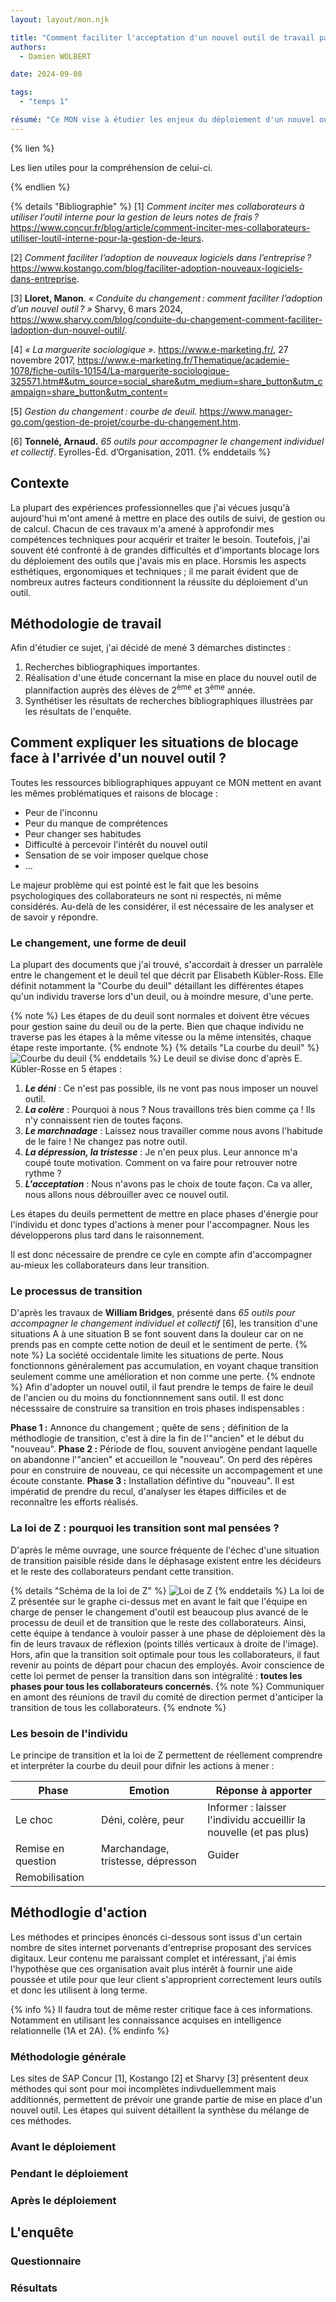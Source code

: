 ```yaml
---
layout: layout/mon.njk

title: "Comment faciliter l'acceptation d'un nouvel outil de travail par les collaborateurs ?"
authors:
  - Damien WOLBERT

date: 2024-09-08

tags: 
  - "temps 1"

résumé: "Ce MON vise à étudier les enjeux du déploiement d'un nouvel outil au sein d'une équipe : enjeux psychologiques, comportementaux, professionnels. Il me permettra d'aborder certain points de la conduite du changement et d'analyser les différentes ressouces rencontrées au regard d'un cas concret : la mise en place de l'outil destiné à remplacer Sérénade."
---
```


{% lien %}

Les lien utiles pour la compréhension de celui-ci.

{% endlien %}

{% details "Bibliographie" %}
[1] *Comment inciter mes collaborateurs à utiliser l’outil interne pour la gestion de leurs notes de frais ?* https://www.concur.fr/blog/article/comment-inciter-mes-collaborateurs-utiliser-loutil-interne-pour-la-gestion-de-leurs.

[2] *Comment faciliter l’adoption de nouveaux logiciels dans l’entreprise ?* https://www.kostango.com/blog/faciliter-adoption-nouveaux-logiciels-dans-entreprise.

[3] **Lloret, Manon**. *« Conduite du changement : comment faciliter l’adoption d’un nouvel outil ? »* Sharvy, 6 mars 2024, https://www.sharvy.com/blog/conduite-du-changement-comment-faciliter-ladoption-dun-nouvel-outil/.

[4] *« La marguerite sociologique »*. https://www.e-marketing.fr/, 27 novembre 2017, https://www.e-marketing.fr/Thematique/academie-1078/fiche-outils-10154/La-marguerite-sociologique-325571.htm#&utm_source=social_share&utm_medium=share_button&utm_campaign=share_button&utm_content=

[5] *Gestion du changement : courbe de deuil*. https://www.manager-go.com/gestion-de-projet/courbe-du-changement.htm.

[6] **Tonnelé, Arnaud.** *65 outils pour accompagner le changement individuel et collectif*. Eyrolles-Éd. d’Organisation, 2011.
{% enddetails %}


## Contexte

La plupart des expériences professionnelles que j'ai vécues jusqu'à aujourd'hui m'ont amené à mettre en place des outils de suivi, de gestion ou de calcul. Chacun de ces travaux m'a amené à approfondir mes compétences techniques pour acquérir et traiter le besoin. Toutefois, j'ai souvent été confronté à de grandes difficultés et d'importants blocage lors du déploiement des outils que j'avais mis en place.
Horsmis les aspects esthétiques, ergonomiques et techniques ; il me parait évident que de nombreux autres facteurs conditionnent la réussite du déploiement d'un outil.

## Méthodologie de travail

Afin d'étudier ce sujet, j'ai décidé de mené 3 démarches distinctes :
1. Recherches bibliographiques importantes.
2. Réalisation d'une étude concernant la mise en place du nouvel outil de plannifaction auprès des élèves de 2<sup>ème</sup> et 3<sup>ème</sup> année.
3. Synthétiser les résultats de recherches bibliographiques illustrées par les résultats de l'enquête.

## Comment expliquer les situations de blocage face à l'arrivée d'un nouvel outil ?

Toutes les ressources bibliographiques appuyant ce MON mettent en avant les mêmes problématiques et raisons de blocage :
- Peur de l'inconnu
- Peur du manque de comprétences
- Peur changer ses habitudes
- Difficulté à percevoir l'intérêt du nouvel outil
- Sensation de se voir imposer quelque chose
- ...

Le majeur problème qui est pointé est le fait que les besoins psychologiques des collaborateurs ne sont ni respectés, ni même considérés. Au-delà de les considérer, il est nécessaire de les analyser et de savoir y répondre.

### Le changement, une forme de deuil

La plupart des documents que j'ai trouvé, s'accordait à dresser un parralèle entre le changement et le deuil tel que décrit par Elisabeth Kübler-Ross. Elle définit notamment la "Courbe du deuil" détaillant les différentes étapes qu'un individu traverse lors d'un deuil, ou à moindre mesure, d'une perte.

{% note %}
Les étapes de du deuil sont normales et doivent être vécues pour gestion saine du deuil ou de la perte. Bien que chaque individu ne traverse pas les étapes à la même vitesse ou la même intensités, chaque étape reste importante.
{% endnote %}
{% details "La courbe du deuil" %}
![Courbe du deuil](./Courbe%20du%20deuil.jpg)
{% enddetails %}
Le deuil se divise donc d'après E. Kübler-Rosse en 5 étapes :
1. ***Le déni*** : Ce n'est pas possible, ils ne vont pas nous imposer un nouvel outil.
2. ***La colère*** : Pourquoi à nous ? Nous travaillons très bien comme ça ! Ils n'y connaissent rien de toutes façons.
3. ***Le marchnadage*** : Laissez nous travailler comme nous avons l'habitude de le faire ! Ne changez pas notre outil.
4. ***La dépression, la tristesse*** : Je n'en peux plus. Leur annonce m'a coupé toute motivation. Comment on va faire pour retrouver notre rythme ?
5. ***L'acceptation*** : Nous n'avons pas le choix de toute façon. Ca va aller, nous allons nous débrouiller avec ce nouvel outil.

Les étapes du deuils permettent de mettre en place phases d'énergie pour l'individu et donc types d'actions à mener pour l'accompagner. Nous les développerons plus tard dans le raisonnement.  

Il est donc nécessaire de prendre ce cyle en compte afin d'accompagner au-mieux les collaborateurs dans leur transition.

### Le processus de transition

D'après les travaux de **William Bridges**, présenté dans *65 outils pour accompagner le changement individuel et collectif* [6], les transition d'une situations A à une situation B se font souvent dans la douleur car on ne prends pas en compte cette notion de deuil et le sentiment de perte.
{% note %}
La société occidentale limite les situations de perte. Nous fonctionnons généralement pas accumulation, en voyant chaque transition seulement comme une amélioration et non comme une perte.
{% endnote %}
Afin d'adopter un nouvel outil, il faut prendre le temps de faire le deuil de l'ancien ou du moins du fonctionnnement sans outil. Il est donc nécesssaire de construire sa transition en trois phases indispensables :

**Phase 1 :** Annonce du changement ; quête de sens ; définition de la méthodlogie de transition, c'est à dire la fin de l'"ancien" et le début du "nouveau".
**Phase 2 :** Période de flou, souvent anviogène pendant laquelle on abandonne l'"ancien" et accueillon le "nouveau". On perd des répères pour en construire de nouveau, ce qui nécessite un accompagement et une écoute constante.
**Phase 3 :** Installation défintive du "nouveau". Il est impératid de prendre du recul, d'analyser les étapes difficiles et de reconnaître les efforts réalisés.

### La loi de Z : pourquoi les transition sont mal pensées ?

D'après le même ouvrage, une source fréquente de l'échec d'une situation de transition paisible réside dans le déphasage existent entre les décideurs et le reste des collaborateurs pendant cette transition.

{% details "Schéma de la loi de Z" %}
![Loi de Z](./Loi%20de%20Z.jpg)
{% enddetails %}
La loi de Z présentée sur le graphe ci-dessus met en avant le fait que l'équipe en charge de penser le changement d'outil est beaucoup plus avancé de le processu de deuil et de transition que le reste des collaborateurs. Ainsi, cette équipe à tendance à vouloir passer à une phase de déploiement dès la fin de leurs travaux de réflexion (points tillés verticaux à droite de l'image). Hors, afin que la transition soit optimale pour tous les collaborateurs, il faut revenir au points de départ pour chacun des employés. Avoir conscience de cette loi permet de penser la transition dans son intégralité : **toutes les phases pour tous les collaborateurs concernés**.
{% note %}
Communiquer en amont des réunions de travil du comité de direction permet d'anticiper la transition de tous les collaborateurs.
{% endnote %}

### Les besoin de l'individu

Le principe de transition et la loi de Z permettent de réellement comprendre et interpréter la courbe du deuil pour difnir les actions à mener :

| Phase | Emotion | Réponse à apporter |
|-------|---------|--------------------|
|Le choc | Déni, colère, peur | Informer : laisser l'individu accueillir la nouvelle (et pas plus) |
|Remise en question | Marchandage, tristesse, dépresson | Guider |
|Remobilisation |

## Méthodlogie d'action

Les méthodes et principes énoncés ci-dessous sont issus d'un certain nombre de sites internet porvenants d'entreprise proposant des services digitaux. Leur contenu me paraissant complet et intéressant, j'ai émis l'hypothèse que ces organisation avait plus intérêt à fournir une aide poussée et utile pour que leur client s'approprient correctement leurs outils et donc les utilisent à long terme.

{% info %}
Il faudra tout de même rester critique face à ces informations. Notamment en utilisant les connaissance acquises en intelligence relationnelle (1A et 2A).
{% endinfo %}


### Méthodologie générale

Les sites de SAP Concur [1], Kostango [2] et Sharvy [3] présentent deux méthodes qui sont pour moi incomplètes indivduellemment mais additionnés, permettent de prévoir une grande partie de mise en place d'un nouvel outil. Les étapes qui suivent détaillent la synthèse du mélange de ces méthodes.



### Avant le déploiement


### Pendant le déploiement


### Après le déploiement



## L'enquête

### Questionnaire


### Résultats


## 